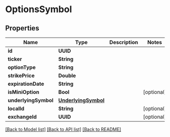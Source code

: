 # OptionsSymbol

## Properties
Name | Type | Description | Notes
------------ | ------------- | ------------- | -------------
**id** | **UUID** |  | 
**ticker** | **String** |  | 
**optionType** | **String** |  | 
**strikePrice** | **Double** |  | 
**expirationDate** | **String** |  | 
**isMiniOption** | **Bool** |  | [optional] 
**underlyingSymbol** | [**UnderlyingSymbol**](UnderlyingSymbol.md) |  | 
**localId** | **String** |  | [optional] 
**exchangeId** | **UUID** |  | [optional] 

[[Back to Model list]](../README.md#models) [[Back to API list]](../README.md#api-endpoints) [[Back to README]](../README.md)


